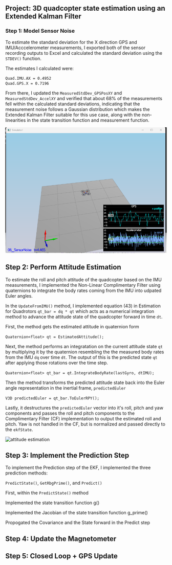 ## Project: 3D quadcopter state estimation using an Extended Kalman Filter

### Step 1: Model Sensor Noise

To estimate the standard deviation for the X direction GPS and IMU/Acccelerometer measurements, I exported both of the sensor recording outputs to Excel and calculated the standard deviation using the `STDEV()` function.

The estimates I calculated were:

    Quad.IMU.AX = 0.4952
    Quad.GPS.X = 0.7196

From there, I updated the `MeasuredStdDev_GPSPosXY` and `MeasuredStdDev_AccelXY` and verified that about 68% of the measurements fell within the calculated standard deviations, indicating that the measurement noise follows a Gaussian distribution which makes the Extended Kalman Filter suitable for this use case, along with the non-linearities in the state transition function and measurement function.

![sensor noise](media/06_SensorNoise.png)

## Step 2: Perform Attitude Estimation

To estimate the roll and pitch attitude of the quadcopter based on the IMU measurements, I implemented the Non-Linear Complimentary Filter using quaternions to integrate the body rates coming from the IMU into udpated Euler angles.

In the `UpdateFromIMU()` method, I implemented equation (43) in Estimation for Quadrotors `qt_bar = dq * qt` which acts as a numerical integration method to advance the attitude state of the quadcopter forward in time `dt`.

First, the method gets the estimated attitude in quaternion form

```Quaternion<float> qt = EstimatedAttitude();```

Next, the method performs an integratation on the current attitude state `qt` by multiplying it by the quaternion resembling the the measured body rates from the IMU `dq` over time `dt`. The output of this is the predicted state `qt` after applying those rotations over the time step.

```Quaternion<float> qt_bar = qt.IntegrateBodyRate(lastGyro, dtIMU);```

Then the method transforms the predicted attitude state back into the Euler angle representation in the inertial frame, `predictedEuler`

```V3D predictedEuler = qt_bar.ToEulerRPY();``` 

Lastly, it destructures the `predictedEuler` vector into it's roll, pitch and yaw components and passes the roll and pitch components to the Complimentary Filter (CF) implementation to output the estimated roll and pitch. Yaw is not handled in the CF, but is normalized and passed directly to the `ekfState`.

![attitude estimation](media/07_AttitudeEstimation.png)

## Step 3: Implement the Prediction Step

To implement the Prediction step of the EKF, I implemented the three prediction methods: 

`PredictState()`, `GetRbgPrime()`, and `Predict()`

First, within the `PredictState()` method

Implemented the state transition function g()

Implemented the Jacobian of the state transition function g_prime()

Propogated the Covariance and the State forward in the Predict step

## Step 4: Update the Magnetometer

## Step 5: Closed Loop + GPS Update

